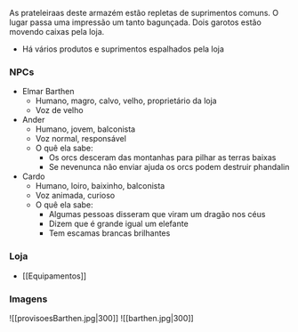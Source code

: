 As prateleiraas deste armazém estão repletas de suprimentos comuns. O lugar passa uma impressão um tanto bagunçada. Dois garotos estão movendo caixas pela loja.

- Há vários produtos e suprimentos espalhados pela loja

### NPCs
- Elmar Barthen
	- Humano, magro, calvo, velho, proprietário da loja
	- Voz de velho
- Ander
	- Humano, jovem, balconista
	- Voz normal, responsável
	- O quê ela sabe:
		- Os orcs desceram das montanhas para pilhar as terras baixas
		- Se nevenunca não enviar ajuda os orcs podem destruir phandalin
- Cardo
	- Humano, loiro, baixinho, balconista
	- Voz animada, curioso
	- O quê ela sabe:
		- Algumas pessoas disseram que viram um dragão nos céus
		- Dizem que é grande igual um elefante
		- Tem escamas brancas brilhantes

### Loja
- [[Equipamentos]]

### Imagens

![[provisoesBarthen.jpg|300]]
![[barthen.jpg|300]]
